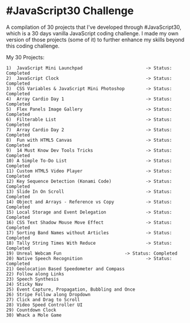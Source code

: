 # #JavaScript30 Challenge

A compilation of 30 projects that I've developed through #JavaScript30, which is a 30 days vanilla JavaScript coding challenge. I made my own version of those projects (some of it) to further enhance my skills beyond this coding challenge.

My 30 Projects:

	1)  JavaScript Mini Launchpad                        -> Status: Completed
	2)  JavaScript Clock                                 -> Status: Completed
	3)  CSS Variables & JavaScript Mini Photoshop        -> Status: Completed
	4)  Array Cardio Day 1                               -> Status: Completed
	5)  Flex Panels Image Gallery                        -> Status: Completed
	6)  Filterable List                                  -> Status: Completed 
	7)  Array Cardio Day 2                               -> Status: Completed 
	8)  Fun with HTML5 Canvas                            -> Status: Completed 
	9)  14 Must Know Dev Tools Tricks                    -> Status: Completed
	10) A Simple To-Do List                              -> Status: Completed
	11) Custom HTML5 Video Player                        -> Status: Completed
	12) Key Sequence Detection (Konami Code)             -> Status: Completed
	13) Slide In On Scroll                               -> Status: Completed
	14) Object and Arrays - Reference vs Copy            -> Status: Completed
	15) Local Storage and Event Delegation               -> Status: Completed
	16) CSS Text Shadow Mouse Move Effect                -> Status: Completed
	17) Sorting Band Names without Articles              -> Status: Completed
	18) Tally String Times With Reduce                   -> Status: Completed
	19) Unreal Webcam Fun        			     -> Status: Completed
	20) Native Speech Recognition                        -> Status: Completed
	21) Geolocation Based Speedometer and Compass
	22) Follow along Links
	23) Speech Synthesis
	24) Sticky Nav
	25) Event Capture, Propagation, Bubbling and Once
	26) Stripe Follow along Dropdown
	27) Click and Drag to Scroll
	28) Video Speed Controller UI
	29) Countdown Clock
	30) Whack a Mole Game 
